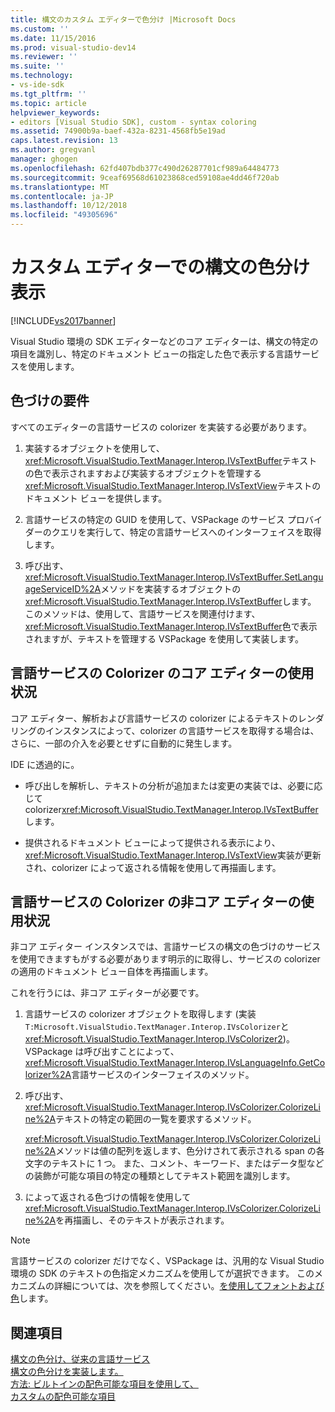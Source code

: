 ```yaml
---
title: 構文のカスタム エディターで色分け |Microsoft Docs
ms.custom: ''
ms.date: 11/15/2016
ms.prod: visual-studio-dev14
ms.reviewer: ''
ms.suite: ''
ms.technology:
- vs-ide-sdk
ms.tgt_pltfrm: ''
ms.topic: article
helpviewer_keywords:
- editors [Visual Studio SDK], custom - syntax coloring
ms.assetid: 74900b9a-baef-432a-8231-4568fb5e19ad
caps.latest.revision: 13
ms.author: gregvanl
manager: ghogen
ms.openlocfilehash: 62fd407bdb377c490d26287701cf989a64484773
ms.sourcegitcommit: 9ceaf69568d61023868ced59108ae4dd46f720ab
ms.translationtype: MT
ms.contentlocale: ja-JP
ms.lasthandoff: 10/12/2018
ms.locfileid: "49305696"
---
```

# <a name="syntax-coloring-in-custom-editors"></a>カスタム エディターでの構文の色分け表示
[!INCLUDE[vs2017banner](../includes/vs2017banner.md)]

Visual Studio 環境の SDK エディターなどのコア エディターは、構文の特定の項目を識別し、特定のドキュメント ビューの指定した色で表示する言語サービスを使用します。  
  
## <a name="colorization-requirements"></a>色づけの要件  
 すべてのエディターの言語サービスの colorizer を実装する必要があります。  
  
1.  実装するオブジェクトを使用して、<xref:Microsoft.VisualStudio.TextManager.Interop.IVsTextBuffer>テキストの色で表示されますおよび実装するオブジェクトを管理する<xref:Microsoft.VisualStudio.TextManager.Interop.IVsTextView>テキストのドキュメント ビューを提供します。  
  
2.  言語サービスの特定の GUID を使用して、VSPackage のサービス プロバイダーのクエリを実行して、特定の言語サービスへのインターフェイスを取得します。  
  
3.  呼び出す、<xref:Microsoft.VisualStudio.TextManager.Interop.IVsTextBuffer.SetLanguageServiceID%2A>メソッドを実装するオブジェクトの<xref:Microsoft.VisualStudio.TextManager.Interop.IVsTextBuffer>します。 このメソッドは、使用して、言語サービスを関連付けます、<xref:Microsoft.VisualStudio.TextManager.Interop.IVsTextBuffer>色で表示されますが、テキストを管理する VSPackage を使用して実装します。  
  
## <a name="core-editor-usage-of-a-language-services-colorizer"></a>言語サービスの Colorizer のコア エディターの使用状況  
 コア エディター、解析および言語サービスの colorizer によるテキストのレンダリングのインスタンスによって、colorizer の言語サービスを取得する場合は、さらに、一部の介入を必要とせずに自動的に発生します。  
  
 IDE に透過的に。  
  
-   呼び出しを解析し、テキストの分析が追加または変更の実装では、必要に応じて colorizer<xref:Microsoft.VisualStudio.TextManager.Interop.IVsTextBuffer>します。  
  
-   提供されるドキュメント ビューによって提供される表示により、<xref:Microsoft.VisualStudio.TextManager.Interop.IVsTextView>実装が更新され、colorizer によって返される情報を使用して再描画します。  
  
## <a name="non-core-editor-usage-of-a-language-services-colorizer"></a>言語サービスの Colorizer の非コア エディターの使用状況  
 非コア エディター インスタンスでは、言語サービスの構文の色づけのサービスを使用できますもがする必要があります明示的に取得し、サービスの colorizer の適用のドキュメント ビュー自体を再描画します。  
  
 これを行うには、非コア エディターが必要です。  
  
1.  言語サービスの colorizer オブジェクトを取得します (実装`T:Microsoft.VisualStudio.TextManager.Interop.IVsColorizer`と<xref:Microsoft.VisualStudio.TextManager.Interop.IVsColorizer2>)。 VSPackage は呼び出すことによって、<xref:Microsoft.VisualStudio.TextManager.Interop.IVsLanguageInfo.GetColorizer%2A>言語サービスのインターフェイスのメソッド。  
  
2.  呼び出す、<xref:Microsoft.VisualStudio.TextManager.Interop.IVsColorizer.ColorizeLine%2A>テキストの特定の範囲の一覧を要求するメソッド。  
  
     <xref:Microsoft.VisualStudio.TextManager.Interop.IVsColorizer.ColorizeLine%2A>メソッドは値の配列を返します、色分けされて表示される span の各文字のテキストに 1 つ。 また、コメント、キーワード、またはデータ型などの装飾が可能な項目の特定の種類としてテキスト範囲を識別します。  
  
3.  によって返される色づけの情報を使用して<xref:Microsoft.VisualStudio.TextManager.Interop.IVsColorizer.ColorizeLine%2A>を再描画し、そのテキストが表示されます。  
  
> [!NOTE]
>  言語サービスの colorizer だけでなく、VSPackage は、汎用的な Visual Studio 環境の SDK のテキストの色指定メカニズムを使用してが選択できます。 このメカニズムの詳細については、次を参照してください。[を使用してフォントおよび色](../extensibility/using-fonts-and-colors.md)します。  
  
## <a name="see-also"></a>関連項目  
 [構文の色分け、従来の言語サービス](../extensibility/internals/syntax-coloring-in-a-legacy-language-service.md)   
 [構文の色分けを実装します。](../extensibility/internals/implementing-syntax-coloring.md)   
 [方法: ビルトインの配色可能な項目を使用して、](../extensibility/internals/how-to-use-built-in-colorable-items.md)   
 [カスタムの配色可能な項目](../extensibility/internals/custom-colorable-items.md)

